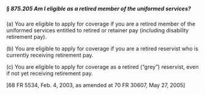 ##### § 875.205 Am I eligible as a retired member of the uniformed services? #####

(a) You are eligible to apply for coverage if you are a retired member of the uniformed services entitled to retired or retainer pay (including disability retirement pay).

(b) You are eligible to apply for coverage if you are a retired reservist who is currently receiving retirement pay.

(c) You are eligible to apply for coverage as a retired (“grey”) reservist, even if not yet receiving retirement pay.

[68 FR 5534, Feb. 4, 2003, as amended at 70 FR 30607, May 27, 2005]
